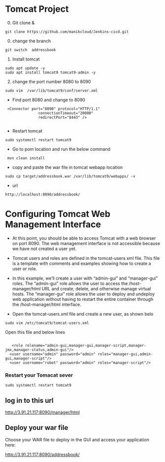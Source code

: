 # Tomcat Project 
0. Git clone & 

```
git clone https://github.com/manikcloud/Jenkins-cicd.git
```

00. change the branch

```
git switch  addressbook  
```
1. Install tomcat
 ```
sudo apt update -y
sudo apt install tomcat9 tomcat9-admin -y

```
2. change the port number 8080 to 8090

```
sudo vim  /var/lib/tomcat9/conf/server.xml
```
- Find port 8080 and change to 8090
```
 <Connector port="8090" protocol="HTTP/1.1"
               connectionTimeout="20000"
               redirectPort="8443" />


```

- Restart tomcat

``` 
sudo systemctl restart tomcat9

```
- Go to pom location and run the below command

```
 mvn clean install 
```
- copy and paste the war file in tomcat webapp location 
```
sudo cp target/addressbook.war /var/lib/tomcat9/webapps/ -v
```

- url 
```
http://localhost:8090/addressbook/

```
# Configuring Tomcat Web Management Interface

- At this point, you should be able to access Tomcat with a web browser on port 8090. The web management interface is not accessible because we have not created a user yet.

- Tomcat users and roles are defined in the tomcat-users.xml file. This file is a template with comments and examples showing how to create a user or role.

- In this example, we’ll create a user with “admin-gui” and “manager-gui” roles. The “admin-gui” role allows the user to access the /host-manager/html URL and create, delete, and otherwise manage virtual hosts. The “manager-gui” role allows the user to deploy and undeploy web application without having to restart the entire container through the /host-manager/html interface.

- Open the tomcat-users.xml file and create a new user, as shown belo

```
sudo vim /etc/tomcat9/tomcat-users.xml
```
Open this file and below lines

```

   <role rolename="admin-gui,manager-gui,manager-script,manager-jmx,manager-status,admin-gui"/>
  <user username="admin" password="admin" roles="manager-gui,admin-gui,manager-script"/>
  <user username="robot" password="admin" roles="manager-script"/>
  ```

### Restart your Tomacat sever

```
sudo systemctl restart tomcat9
```

## log in to this url 

http://3.91.21.117:8090/manager/html

##  Deploy your war file 
Choose your WAR file to deploy in the GUI and access your application here:

http://3.91.21.117:8090/addressbook/